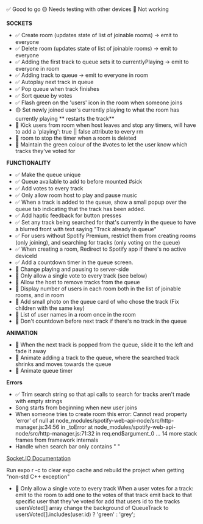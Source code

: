 ✅ Good to go
🟡 Needs testing with other devices
🛑 Not working


**SOCKETS**
- ✅ Create room (updates state of list of joinable rooms) -> emit to everyone 
- ✅ Delete room (updates state of list of joinable rooms) -> emit to everyone
- ✅ Adding the first track to queue sets it to currentlyPlaying -> emit to everyone in room 
- ✅ Adding track to queue -> emit to everyone in room
- ✅ Autoplay next track in queue
- ✅ Pop queue when track finishes
- ✅ Sort queue by votes
- ✅ Flash green on the 'users' icon in the room when someone joins
- 🟡 Set newly joined user's currently playing to what the room has currently playing ** restarts the track**
- 🛑 Kick users from room when host leaves and stop any timers, will have to add a 'playing': true || false attribute to every rm
- 🛑 room to stop the timer when a room is deleted
- 🛑 Maintain the green colour of the #votes to let the user know which tracks they've voted for

**FUNCTIONALITY**
- ✅ Make the queue unique
- ✅ Queue available to add to before mounted #sick
- ✅ Add votes to every track
- ✅ Only allow room host to play and pause music
- ✅ When a track is added to the queue, show a small popup over the queue tab indicating that the track has been added.
- ✅ Add haptic feedback for button presses
- ✅ Set any track being searched for that's currently in the queue to have a blurred front with text saying "Track already in queue" 
- ✅ For users without Spotify Premium, restrict them from creating rooms (only joining), and searching for tracks (only voting on the queue)
- ✅ When creating a room, Redirect to Spotify app if there's no active deviceId
- ✅ Add a countdown timer in the queue screen.
- 🛑 Change playing and pausing to server-side
- 🛑 Only allow a single vote to every track (see below)
- 🛑 Allow the host to remove tracks from the queue
- 🛑 Display number of users in each room both in the list of joinable rooms, and in room
- 🛑 Add small photo on the queue card of who chose the track (Fix children with the same key)
- 🛑 List of user names in a room once in the room
- 🛑 Don't countdown before next track if there's no track in the queue

**ANIMATION**
- 🛑 When the next track is popped from the queue, slide it to the left and fade it away
- 🛑 Animate adding a track to the queue, where the searched track shrinks and moves towards the queue
- 🛑 Animate queue timer

**Errors**
- ✅ Trim search string so that api calls to search for tracks aren't made with empty strings
- Song starts from beginning when new user joins
- When someone tries to create room this error:
Cannot read property 'error' of null
at node_modules/spotify-web-api-node/src/http-manager.js:34:56 in _toError
at node_modules/spotify-web-api-node/src/http-manager.js:71:32 in req.end$argument_0
... 14 more stack frames from framework internals
- Handle when search bar only contains " "

<a href="https://socket.io/docs/v4/rooms/" target="_blank">Socket.IO Documentation</a>

Run expo r -c to clear expo cache and rebuild the project when getting "non-std C++ exception"


- 🛑 Only allow a single vote to every track
When a user votes for a track:
    emit to the room to add one to the votes of that track
    emit back to that specific user that they've voted for 
        add that users id to the tracks usersVoted[] array
    change the background of QueueTrack to usersVoted[].includes(user.id) ? 'green' : 'grey';